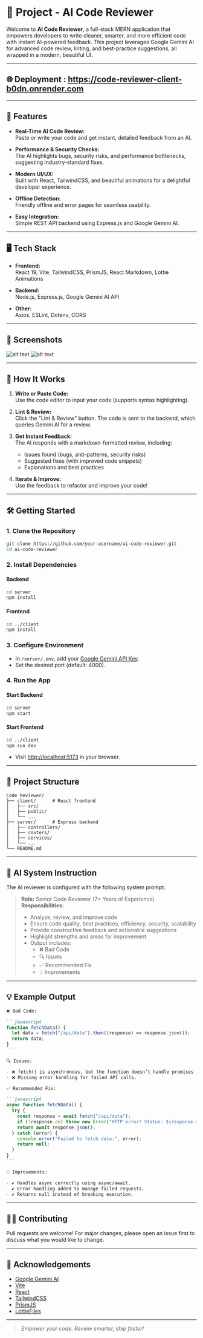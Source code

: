 # 🚀 Project - AI Code Reviewer

Welcome to **AI Code Reviewer**, a full-stack MERN application that empowers developers to write cleaner, smarter, and more efficient code with instant AI-powered feedback. This project leverages Google Gemini AI for advanced code review, linting, and best-practice suggestions, all wrapped in a modern, beautiful UI.

---

## 🌐 Deployment : https://code-reviewer-client-b0dn.onrender.com

---

## 🌟 Features

- **Real-Time AI Code Review:**  
  Paste or write your code and get instant, detailed feedback from an AI.

- **Performance & Security Checks:**  
  The AI highlights bugs, security risks, and performance bottlenecks, suggesting industry-standard fixes.

- **Modern UI/UX:**  
  Built with React, TailwindCSS, and beautiful animations for a delightful developer experience.

- **Offline Detection:**  
  Friendly offline and error pages for seamless usability.

- **Easy Integration:**  
  Simple REST API backend using Express.js and Google Gemini AI.

---

## 🖥️ Tech Stack

- **Frontend:**  
  React 19, Vite, TailwindCSS, PrismJS, React Markdown, Lottie Animations

- **Backend:**  
  Node.js, Express.js, Google Gemini AI API

- **Other:**  
  Axios, ESLint, Dotenv, CORS

---

## 📸 Screenshots

![alt text](image-2.png)
![alt text](image-3.png)

---

## 🚦 How It Works

1. **Write or Paste Code:**  
   Use the code editor to input your code (supports syntax highlighting).

2. **Lint & Review:**  
   Click the "Lint & Review" button. The code is sent to the backend, which queries Gemini AI for a review.

3. **Get Instant Feedback:**  
   The AI responds with a markdown-formatted review, including:

   - Issues found (bugs, anti-patterns, security risks)
   - Suggested fixes (with improved code snippets)
   - Explanations and best practices

4. **Iterate & Improve:**  
   Use the feedback to refactor and improve your code!

---

## 🛠️ Getting Started

### 1. Clone the Repository

```bash
git clone https://github.com/your-username/ai-code-reviewer.git
cd ai-code-reviewer
```

### 2. Install Dependencies

#### Backend

```bash
cd server
npm install
```

#### Frontend

```bash
cd ../client
npm install
```

### 3. Configure Environment

- In `/server/.env`, add your [Google Gemini API Key](https://ai.google.dev/).
- Set the desired port (default: 4000).

### 4. Run the App

#### Start Backend

```bash
cd server
npm start
```

#### Start Frontend

```bash
cd ../client
npm run dev
```

- Visit [http://localhost:5173](http://localhost:5173) in your browser.

---

## 📂 Project Structure

```
Code Reviewer/
├── client/      # React frontend
│   ├── src/
│   ├── public/
│   └── ...
├── server/      # Express backend
│   ├── controllers/
│   ├── routers/
│   ├── services/
│   └── ...
└── README.md
```

---

## 🤖 AI System Instruction

The AI reviewer is configured with the following system prompt:

> **Role:** Senior Code Reviewer (7+ Years of Experience)  
> **Responsibilities:**
>
> - Analyze, review, and improve code
> - Ensure code quality, best practices, efficiency, security, scalability
> - Provide constructive feedback and actionable suggestions
> - Highlight strengths and areas for improvement
> - Output includes:
>   - ❌ Bad Code
>   - 🔍 Issues
>   - ✅ Recommended Fix
>   - 💡 Improvements

---

## 💡 Example Output

````markdown
❌ Bad Code:

```javascript
function fetchData() {
  let data = fetch("/api/data").then((response) => response.json());
  return data;
}
```

🔍 Issues:

- ❌ fetch() is asynchronous, but the function doesn’t handle promises correctly.
- ❌ Missing error handling for failed API calls.

✅ Recommended Fix:

```javascript
async function fetchData() {
  try {
    const response = await fetch("/api/data");
    if (!response.ok) throw new Error("HTTP error! Status: ${response.status}");
    return await response.json();
  } catch (error) {
    console.error("Failed to fetch data:", error);
    return null;
  }
}
```

💡 Improvements:

- ✔ Handles async correctly using async/await.
- ✔ Error handling added to manage failed requests.
- ✔ Returns null instead of breaking execution.
````

---

## 🧑‍💻 Contributing

Pull requests are welcome! For major changes, please open an issue first to discuss what you would like to change.

---

## 🙏 Acknowledgements

- [Google Gemini AI](https://ai.google.dev/)
- [Vite](https://vitejs.dev/)
- [React](https://react.dev/)
- [TailwindCSS](https://tailwindcss.com/)
- [PrismJS](https://prismjs.com/)
- [LottieFiles](https://lottiefiles.com/)

---

> _Empower your code. Review smarter, ship faster!_
